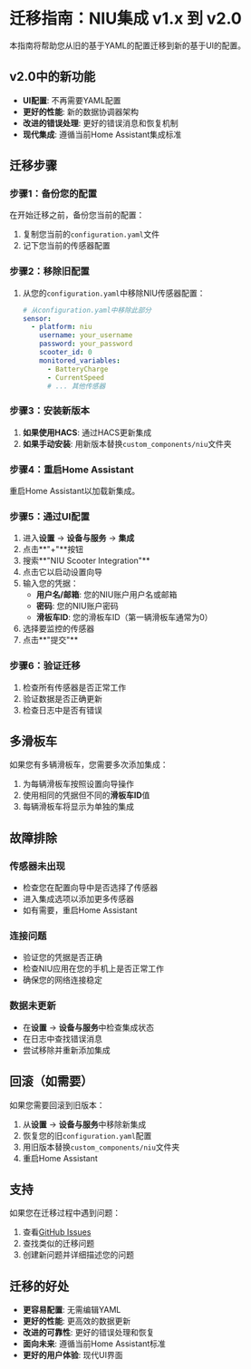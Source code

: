 # 迁移指南：NIU集成 v1.x 到 v2.0

本指南将帮助您从旧的基于YAML的配置迁移到新的基于UI的配置。

## v2.0中的新功能

- **UI配置**: 不再需要YAML配置
- **更好的性能**: 新的数据协调器架构
- **改进的错误处理**: 更好的错误消息和恢复机制
- **现代集成**: 遵循当前Home Assistant集成标准

## 迁移步骤

### 步骤1：备份您的配置

在开始迁移之前，备份您当前的配置：

1. 复制您当前的`configuration.yaml`文件
2. 记下您当前的传感器配置

### 步骤2：移除旧配置

1. 从您的`configuration.yaml`中移除NIU传感器配置：
   ```yaml
   # 从configuration.yaml中移除此部分
   sensor:
     - platform: niu
       username: your_username
       password: your_password
       scooter_id: 0
       monitored_variables:
         - BatteryCharge
         - CurrentSpeed
         # ... 其他传感器
   ```

### 步骤3：安装新版本

1. **如果使用HACS**: 通过HACS更新集成
2. **如果手动安装**: 用新版本替换`custom_components/niu`文件夹

### 步骤4：重启Home Assistant

重启Home Assistant以加载新集成。

### 步骤5：通过UI配置

1. 进入**设置** → **设备与服务** → **集成**
2. 点击**"+"**按钮
3. 搜索**"NIU Scooter Integration"**
4. 点击它以启动设置向导
5. 输入您的凭据：
   - **用户名/邮箱**: 您的NIU账户用户名或邮箱
   - **密码**: 您的NIU账户密码
   - **滑板车ID**: 您的滑板车ID（第一辆滑板车通常为0）
6. 选择要监控的传感器
7. 点击**"提交"**

### 步骤6：验证迁移

1. 检查所有传感器是否正常工作
2. 验证数据是否正确更新
3. 检查日志中是否有错误

## 多滑板车

如果您有多辆滑板车，您需要多次添加集成：

1. 为每辆滑板车按照设置向导操作
2. 使用相同的凭据但不同的**滑板车ID**值
3. 每辆滑板车将显示为单独的集成

## 故障排除

### 传感器未出现

- 检查您在配置向导中是否选择了传感器
- 进入集成选项以添加更多传感器
- 如有需要，重启Home Assistant

### 连接问题

- 验证您的凭据是否正确
- 检查NIU应用在您的手机上是否正常工作
- 确保您的网络连接稳定

### 数据未更新

- 在**设置** → **设备与服务**中检查集成状态
- 在日志中查找错误消息
- 尝试移除并重新添加集成

## 回滚（如需要）

如果您需要回滚到旧版本：

1. 从**设置** → **设备与服务**中移除新集成
2. 恢复您的旧`configuration.yaml`配置
3. 用旧版本替换`custom_components/niu`文件夹
4. 重启Home Assistant

## 支持

如果您在迁移过程中遇到问题：

1. 查看[GitHub Issues](https://github.com/goxofy/home-assistant-niu-component/issues)
2. 查找类似的迁移问题
3. 创建新问题并详细描述您的问题

## 迁移的好处

- **更容易配置**: 无需编辑YAML
- **更好的性能**: 更高效的数据更新
- **改进的可靠性**: 更好的错误处理和恢复
- **面向未来**: 遵循当前Home Assistant标准
- **更好的用户体验**: 现代UI界面
